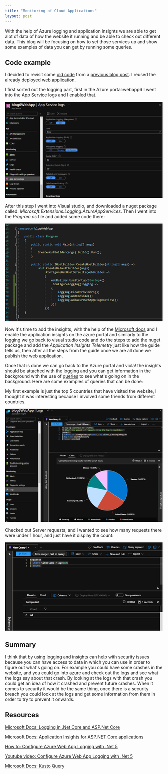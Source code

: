 ```yaml
---
title: "Monitoring of Cloud Applications"
layout: post
---
```


With the help of Azure logging and application insights we are able to get alot of data of how the website it running and be able to check out different data. This blog will be focusing on how to set those services up and show some examples of data you can get by running some queries.


## Code example

I decided to revisit some [old code](https://github.com/Alejandratala/blog6WebApp) from a [previous blog post](https://alejandratala.github.io/Web-Applications-in-the-Cloud/). I reused the already deployed [web application](https://blog6webapp.azurewebsites.net/). 

I first sorted out the logging part, first in the Azure portal:webapp6 I went into the App Service logs and I enabled that.

![Azure portal App Service Logs picture](/assets/Images/Blog09/AzureAppServiceLogs.png)

After this step I went into Visual studio, and downloaded a nuget package called: *Microsoft.Extensions.Logging.AzureAppServices*. Then I went into the *Program.cs* file and added some code there:

![Program.cs picture](/assets/Images/Blog09/ProgramCSFile.png)

Now it's time to add the insights, with the help of the [Microsoft docs](https://docs.microsoft.com/en-us/azure/azure-monitor/app/asp-net-core) and I enable the application insights on the azure portal and similarly to the logging we go back to visual studio code and do the steps to add the nuget package and add the *Application Insights Telemetry* just like how the guide tells us, then after all the steps from the guide  once we are all done we publish the web application. 

Once that is done we can go back to the Azure portal and viola! the insights should be attached with the logging  and you can get information in the background with the use of [queries](https://docs.microsoft.com/en-us/azure/data-explorer/kusto/query/) to see what's going on in the background. Here are some examples of queries that can be done:

My first example is just the top 5 countries that have visited the website, I thought it was interesting because I involved some friends from different countries.

![Top 5 query picture](/assets/Images/Blog09/querietop5countries.png)

Checked out Server requests, and i wanted to see how many requests there were under 1 hour, and just have it display the count:

![Server request query count](/assets/Images/Blog09/Requestscount.png)

## Summary

I think that by using logging and insights can help with security issues because you can have access to data in which you can use in order to figure out what's going on. For example you could have some crashes in the website, and you could go into azure and check out the logs and see what the logs say about that crash. By looking at the logs with that crash you could get an idea of how it crashed and prevent future crashes. When it comes to security it would be the same thing, once there is a security breach you could look at the logs and get some information from them in order to try to prevent it onwards.

## Resources

[Microsoft Docs: Logging in .Net Core and ASP.Net Core](https://docs.microsoft.com/en-us/aspnet/core/fundamentals/logging/?view=aspnetcore-5.0)

[Microsoft Docs: Application Insights for ASP.NET Core applications](https://docs.microsoft.com/en-us/azure/azure-monitor/app/asp-net-core)

[How to: Configure Azure Web App Logging with .Net 5](https://medium.com/swlh/how-to-configure-azure-web-app-logging-with-net-5-786918eb2ff3)

[Youtube video: Configure Azure Web App Logging with .Net 5](https://www.youtube.com/watch?v=VZduc54meKQ)

[Microsoft Docs: Kusto Query](https://docs.microsoft.com/en-us/azure/data-explorer/kusto/query/)